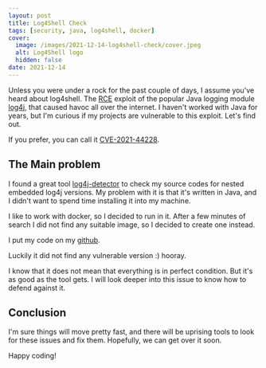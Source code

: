 ```yaml
---
layout: post
title: Log4Shell Check
tags: [security, java, log4shell, docker]
cover:
  image: /images/2021-12-14-log4shell-check/cover.jpeg
  alt: Log4Shell logo
  hidden: false
date: 2021-12-14
---
```


Unless you were under a rock for the past couple of days, I assume you've heard about log4shell.
The [RCE](https://en.wikipedia.org/wiki/Arbitrary_code_execution) exploit of the popular Java logging module [log4j](https://logging.apache.org/log4j/2.x/), that caused havoc all over the internet.
I haven't worked with Java for years, but I'm curious if my projects are vulnerable to this exploit. Let's find out.

<!--more-->

If you prefer, you can call it [CVE-2021-44228](https://www.cvedetails.com/cve/CVE-2021-44228/).

## The Main problem

I found a great tool [log4j-detector](https://github.com/mergebase/log4j-detector) to check my source codes for nested embedded log4j versions.
My problem with it is that it's written in Java, and I didn't want to spend time installing it into my machine.

I like to work with docker, so I decided to run in it. After a few minutes of search
I did not find any suitable image, so I decided to create one instead.

I put my code on my [github](https://github.com/budavariam/log4j-detector-docker).

Luckily it did not find any vulnerable version :) hooray.

I know that it does not mean that everything is in perfect condition. But it's as good as the tool gets.
I will look deeper into this issue to know how to defend against it.

## Conclusion

I'm sure things will move pretty fast, and there will be uprising tools to look for these issues and fix them.
Hopefully, we can get over it soon.

Happy coding!
